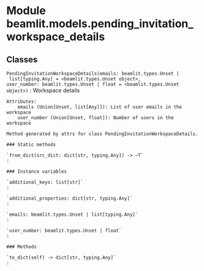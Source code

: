 Module beamlit.models.pending_invitation_workspace_details
==========================================================

Classes
-------

`PendingInvitationWorkspaceDetails(emails: beamlit.types.Unset | list[typing.Any] = <beamlit.types.Unset object>, user_number: beamlit.types.Unset | float = <beamlit.types.Unset object>)`
:   Workspace details
    
    Attributes:
        emails (Union[Unset, list[Any]]): List of user emails in the workspace
        user_number (Union[Unset, float]): Number of users in the workspace
    
    Method generated by attrs for class PendingInvitationWorkspaceDetails.

    ### Static methods

    `from_dict(src_dict: dict[str, typing.Any]) ‑> ~T`
    :

    ### Instance variables

    `additional_keys: list[str]`
    :

    `additional_properties: dict[str, typing.Any]`
    :

    `emails: beamlit.types.Unset | list[typing.Any]`
    :

    `user_number: beamlit.types.Unset | float`
    :

    ### Methods

    `to_dict(self) ‑> dict[str, typing.Any]`
    :